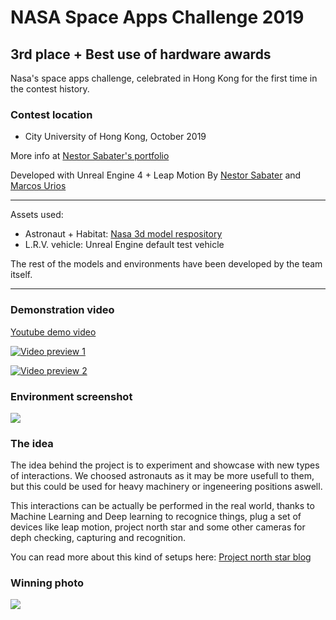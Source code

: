 # NASA Space Apps Challenge 2019
## 3rd place + Best use of hardware awards

Nasa's space apps challenge, celebrated in Hong Kong for the first time in the contest history. 

### Contest location
- City University of Hong Kong, October 2019

More info at [Nestor Sabater's portfolio](https://nsabater.com/nasa-space-apps-challenge-2019-3rd-place-award)

Developed with Unreal Engine 4 + Leap Motion
By [Nestor Sabater](https://nsabater.com)
and [Marcos Urios](https://marcosurios.com)

------------

Assets used:
- Astronaut + Habitat: [Nasa 3d model respository](https://nasa3d.arc.nasa.gov/models)
- L.R.V. vehicle: Unreal Engine default test vehicle

The rest of the models and environments have been developed by the team itself.

------------------------------------------  

### Demonstration video

[Youtube demo video](https://www.youtube.com/watch?v=2ytr35p4DNo)  

[![Video preview 1](https://j.gifs.com/ANk7j7.gif)](https://www.youtube.com/watch?v=2ytr35p4DNo)

[![Video preview 2](https://j.gifs.com/lx4mQ7.gif)](https://www.youtube.com/watch?v=2ytr35p4DNo)


### Environment screenshot
![](https://nsabater.com/wp-content/uploads/2019/10/Screenshot_44-1024x556.png)

### The idea  
The idea behind the project is to experiment and showcase with new types of interactions. We choosed astronauts as it may be more usefull to them, but this could be used for heavy machinery or ingeneering positions aswell.

This interactions can be actually be performed in the real world, thanks to Machine Learning and Deep learning to recognice things, plug a set of devices like leap motion, project north star and some other cameras for deph checking, capturing and recognition.

You can read more about this kind of setups here: [Project north star blog](http://blog.leapmotion.com/north-star-open-source/)



### Winning photo
![](https://nsabater.com/wp-content/uploads/2019/10/1020_4-min-1024x768.jpg)
